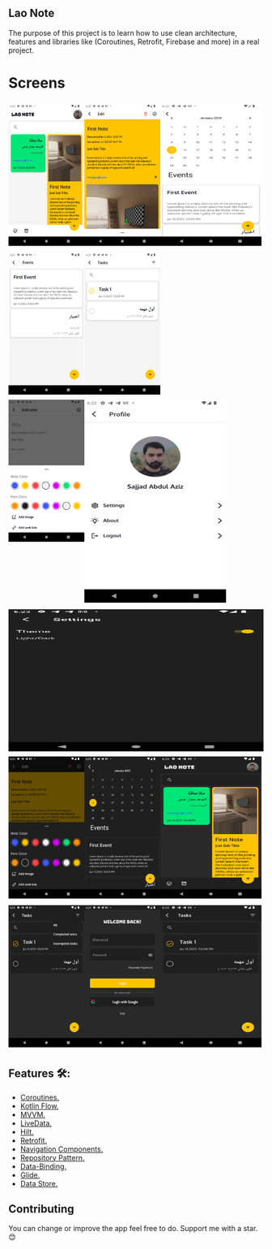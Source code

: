 ## Lao Note
The purpose of this project is to learn how to use clean architecture, features and libraries like (Coroutines, Retrofit, Firebase and more) in a real project.


# Screens

<img src="/screens/1.png" vspace="5" align= "left" height="280" width="150">
<img src="/screens/2.png" vspace="5" align= "left"  height="280" width="150">
<img src="/screens/3.png" vspace="5" height="280" width="200" >

<img src="/screens/4.png" vspace="5" align= "left" height="280" width="150" >
<img src="/screens/5.png" vspace="5" align= "left" height="280" width="150">
<img src="/screens/6.png" vspace="5" height="400" width="280">

<img src="/screens/7.png" vspace="5" align= "left" height="280" width="150">
<img src="/screens/8.png" vspace="5" align= "left" height="280" width="215000">
<img src="/screens/9.png" vspace="5" height="280" width="200">

<img src="/screens/10.png" vspace="5" align= "left" height="280" width="150">
<img src="/screens/11.png" vspace="5" align= "left" height="280" width="150">
<img src="/screens/12.png" vspace="5" height="280" width="200">

<img src="/screens/13.png" vspace="5" align= "left" height="280" width="150">
<img src="/screens/14.png" vspace="5" align= "left" height="280" width="150">
<img src="" vspace="5" height="0" width="0">



## Features 🛠:

- <a href="https://developer.android.com/kotlin/coroutines">Coroutines.</a>
- <a href="https://developer.android.com/kotlin/flow">Kotlin Flow.</a>
- <a href="https://developer.android.com/topic/libraries/architecture/viewmodel">MVVM.</a>
- <a href="https://developer.android.com/topic/libraries/architecture/livedata">LiveData.</a>
- <a href="https://developer.android.com/training/dependency-injection/hilt-android?authuser=1">
  Hilt.</a>
- <a href="https://github.com/square/retrofit">Retrofit.</a>
- <a href="https://developer.android.com/guide/navigation/navigation-getting-started">Navigation
  Components.</a>
- <a href="https://developer.android.com/topic/architecture">Repository Pattern.</a>
- <a href="https://developer.android.com/topic/libraries/data-binding">Data-Binding.</a>
- <a href="https://github.com/bumptech/glide">Glide.</a>
- <a href="https://developer.android.com/topic/libraries/architecture/datastore">Data Store.</a>

## Contributing

You can change or improve the app feel free to do.
Support me with a star.😊

